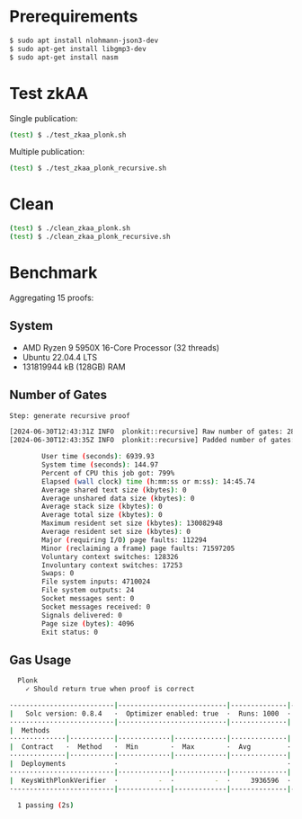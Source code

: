 # Prerequirements

```bash
$ sudo apt install nlohmann-json3-dev
$ sudo apt-get install libgmp3-dev
$ sudo apt-get install nasm
```

# Test zkAA

Single publication:

```bash
(test) $ ./test_zkaa_plonk.sh
```

Multiple publication:

<!--
Each proof in the aggregated one should have three elements (i.e., two inputs and one output).
-->

```bash
(test) $ ./test_zkaa_plonk_recursive.sh
```

# Clean

```bash
(test) $ ./clean_zkaa_plonk.sh
(test) $ ./clean_zkaa_plonk_recursive.sh
```

# Benchmark

Aggregating 15 proofs:

## System

- AMD Ryzen 9 5950X 16-Core Processor (32 threads)
- Ubuntu 22.04.4 LTS
- 131819944 kB (128GB) RAM

## Number of Gates

```bash
Step: generate recursive proof

[2024-06-30T12:43:31Z INFO  plonkit::recursive] Raw number of gates: 28480464
[2024-06-30T12:43:35Z INFO  plonkit::recursive] Padded number of gates: 33554431

        User time (seconds): 6939.93
        System time (seconds): 144.97
        Percent of CPU this job got: 799%
        Elapsed (wall clock) time (h:mm:ss or m:ss): 14:45.74
        Average shared text size (kbytes): 0
        Average unshared data size (kbytes): 0
        Average stack size (kbytes): 0
        Average total size (kbytes): 0
        Maximum resident set size (kbytes): 130082948
        Average resident set size (kbytes): 0
        Major (requiring I/O) page faults: 112294
        Minor (reclaiming a frame) page faults: 71597205
        Voluntary context switches: 128326
        Involuntary context switches: 17253
        Swaps: 0
        File system inputs: 4710024
        File system outputs: 24
        Socket messages sent: 0
        Socket messages received: 0
        Signals delivered: 0
        Page size (bytes): 4096
        Exit status: 0
```

## Gas Usage

```bash
  Plonk
    ✓ Should return true when proof is correct

·-------------------------|---------------------------|--------------|-----------------------------·
|   Solc version: 0.8.4   ·  Optimizer enabled: true  ·  Runs: 1000  ·  Block limit: 30000000 gas  │
··························|···························|··············|······························
|  Methods                                                                                         │
··············|···········|·············|·············|··············|···············|··············
|  Contract   ·  Method   ·  Min        ·  Max        ·  Avg         ·  # calls      ·  eur (avg)  │
··············|···········|·············|·············|··············|···············|··············
|  Deployments            ·                                          ·  % of limit   ·             │
··························|·············|·············|··············|···············|··············
|  KeysWithPlonkVerifier  ·          -  ·          -  ·     3936596  ·       13.1 %  ·          -  │
·-------------------------|-------------|-------------|--------------|---------------|-------------·

  1 passing (2s)
```
